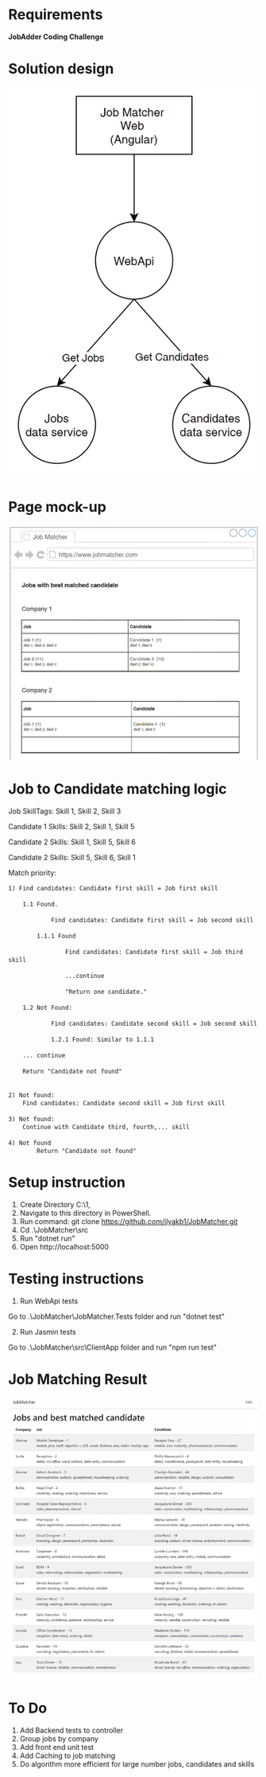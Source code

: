 # Requirements

**JobAdder Coding Challenge**

# Solution design
![picture](docs/img/solution_design.gif)

# Page mock-up
![picture](docs/img/page_mockup.gif)

# Job to Candidate matching logic
Job SkillTags: Skill 1, Skill 2, Skill 3

Candidate 1 Skills: Skill 2, Skill 1, Skill 5

Candidate 2 Skills: Skill 1, Skill 5, Skill 6

Candidate 2 Skills: Skill 5, Skill 6, Skill 1

Match priority: 
	
	1) Find candidates: Candidate first skill = Job first skill
	
		1.1 Found. 
		
				Find candidates: Candidate first skill = Job second skill
				
			1.1.1 Found
			
					Find candidates: Candidate first skill = Job third skill
					
					...continue
					
					"Return one candidate."
					
		1.2 Not Found:
		
				Find candidates: Candidate second skill = Job second skill
				
				1.2.1 Found: Similar to 1.1.1
				
		... continue
		
		Return "Candidate not found"
		
			
	2) Not found: 
		Find candidates: Candidate second skill = Job first skill

	3) Not found: 
		Continue with Candidate third, fourth,... skill
		
	4) Not found 
			Return "Candidate not found"
			

# Setup instruction
1) Create Directory C:\1, 
2) Navigate to this directory in PowerShell.
3) Run command: git clone https://github.com/ilyakb1/JobMatcher.git
4) Cd .\JobMatcher\src
5) Run "dotnet run"
6) Open http://localhost:5000

# Testing instructions
1) Run WebApi tests 

Go to .\JobMatcher\JobMatcher.Tests folder and run "dotnet test"

2) Run Jasmin tests

Go to .\JobMatcher\src\ClientApp folder and run "npm run test"

# Job Matching Result
![picture](docs/img/jobmatcher-result.gif)

# To Do
1) Add Backend tests to controller
2) Group jobs by company
3) Add front end unit test
4) Add Caching to job matching
5) Do algorithm more efficient for large number jobs, candidates and skills


